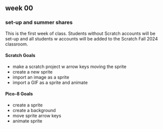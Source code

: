 <h2>week 00</h2>
<h3>set-up and summer shares</h3>
<p>This is the first week of class. Students without Scratch accounts will be set-up and all students w accounts will be added to the Scratch Fall 2024 classroom.</p>
<h4>Scratch Goals</h4>
<ul><li>make a scratch project w arrow keys moving the sprite</li><li>create a new sprite</li><li>import an image as a sprite</li><li>import a GIF as a sprite and animate</li></ul>
<h4>Pico-8 Goals</h4>
<ul><li>create a sprite</li><li>create a background</li><li>move sprite arrow keys</li><li>animate sprite</li></ul>
